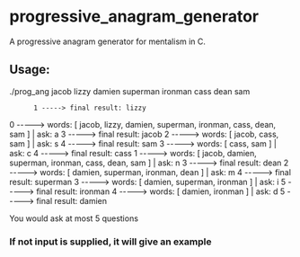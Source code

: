 # progressive_anagram_generator
A progressive anagram generator for mentalism in C.


## Usage:

./prog_ang jacob lizzy damien superman ironman cass dean sam


          1 -----> final result: lizzy
0 -----> words: [ jacob, lizzy, damien, superman, ironman, cass, dean, sam ] | ask: a
                              3 -----> final result: jacob
                    2 -----> words: [ jacob, cass, sam ] | ask: s
                                        4 -----> final result: sam
                              3 -----> words: [ cass, sam ] | ask: c
                                        4 -----> final result: cass
          1 -----> words: [ jacob, damien, superman, ironman, cass, dean, sam ] | ask: n
                              3 -----> final result: dean
                    2 -----> words: [ damien, superman, ironman, dean ] | ask: m
                                        4 -----> final result: superman
                              3 -----> words: [ damien, superman, ironman ] | ask: i
                                                  5 -----> final result: ironman
                                        4 -----> words: [ damien, ironman ] | ask: d
                                                  5 -----> final result: damien

You would ask at most 5 questions


### If not input is supplied, it will give an example
